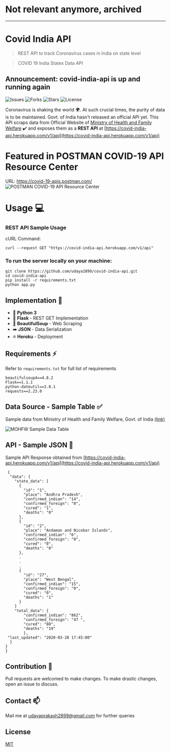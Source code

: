 # Not relevant anymore, archived
---

# Covid India API
> REST API to track Coronavirus cases in India on state level

> COVID 19 India States Data API
## Announcement: covid-india-api is up and running again
![Issues](https://img.shields.io/github/issues/udaya2899/covid-india-api) ![Forks](https://img.shields.io/github/forks/udaya2899/covid-india-api) ![Stars](https://img.shields.io/github/stars/udaya2899/covid-india-api) ![License](https://img.shields.io/github/license/udaya2899/covid-india-api)

Coronavirus is shaking the world :earth_africa:. At such crucial times, the purity of data is to be maintained. Govt. of India hasn't released an official API yet. This API scraps data from Official Website of [Ministry of Health and Family Welfare](https://mohfw.gov.in) :heavy_check_mark: and exposes them as a **REST API** at [https://covid-india-api.herokuapp.com/v1/api](https://covid-india-api.herokuapp.com/v1/api)

# Featured in POSTMAN COVID-19 API Resource Center
URL: https://covid-19-apis.postman.com/
![POSTMAN COVID-19 API Resource Center](https://imgur.com/1ZwLahM.png)

# Usage :computer:
### REST API Sample Usage
cURL Command:

    curl --request GET "https://covid-india-api.herokuapp.com/v1/api"
	
### To run the server locally on your machine:

    
    git clone https://github.com/udaya2899/covid-india-api.git
    cd covid-india-api
    pip install -r requirements.txt
    python app.py

## Implementation :construction_worker:

 - :snake: **Python 3** 
 - :sake: **Flask** - REST GET Implementation
 - :stew: **BeautifulSoup** - Web Scraping
 - :arrow_right: **JSON** - Data Serialization
 - :six_pointed_star: **Heroku** - Deployment


## Requirements :zap:
Refer to `requirements.txt` for full list of requirements

    beautifulsoup4==4.8.2
    Flask==1.1.1
    python-dateutil==2.8.1
    requests==2.23.0
## Data Source - Sample Table :white_check_mark:
Sample data from Ministry of Health and Family Welfare, Govt. of India [(link)](https://mohfw.gov.in)

![MOHFW Sample Data Table](https://imgur.com/1J30gT3.png)

## API - Sample JSON :rocket:

Sample API Response obtained from [https://covid-india-api.herokuapp.com/v1/api](https://covid-india-api.herokuapp.com/v1/api)

     {
      "data": {
        "state_data": [
          {
            "id": "1",
            "place": "Andhra Pradesh",
            "confirmed_indian": "14",
            "confirmed_foreign": "0",
            "cured": "1",
            "deaths": "0"
          },
          {
            "id": "2",
            "place": "Andaman and Nicobar Islands",
            "confirmed_indian": "6",
            "confirmed_foreign": "0",
            "cured": "0",
            "deaths": "0"
          },
          .
          .
          .
	      {
		    "id": "27", 
		    "place": "West Bengal", 
		    "confirmed_indian": "15", 
		    "confirmed_foreign": "0", 
		    "cured": "0", 
		    "deaths": "1"
		  }
        ]
        "total_data": {
	        "confirmed_indian": "862", 
	        "confirmed_foreign": "47 ", 
	        "cured": "80", 
	        "deaths": "19"
	        }, 
	 "last_updated": "2020-03-28 17:45:00"
	  }
	}
    }

## Contribution :handshake:
Pull requests are welcomed to make changes. To make drastic changes, open an issue to discuss.

## Contact  :mailbox:
Mail me at udayaprakash2899@gmail.com for further queries 

## License
[MIT](https://github.com/udaya2899/covid-india-api/blob/master/LICENSE)
